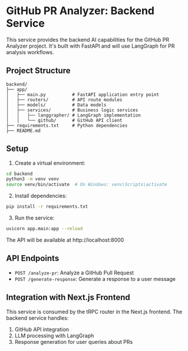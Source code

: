 # GitHub PR Analyzer: Backend Service

This service provides the backend AI capabilities for the GitHub PR Analyzer project. It's built with FastAPI and will use LangGraph for PR analysis workflows.

## Project Structure

```
backend/
├── app/
│   ├── main.py          # FastAPI application entry point
│   ├── routers/         # API route modules 
│   ├── models/          # Data models
│   ├── services/        # Business logic services
│   │   ├── langgrapher/ # LangGraph implementation
│   │   └── github/      # GitHub API client
├── requirements.txt     # Python dependencies
├── README.md
```

## Setup

1. Create a virtual environment:
```bash
cd backend
python3 -m venv venv
source venv/bin/activate  # On Windows: venv\Scripts\activate
```

2. Install dependencies:
```bash
pip install -r requirements.txt
```

3. Run the service:
```bash
uvicorn app.main:app --reload
```

The API will be available at http://localhost:8000

## API Endpoints

- `POST /analyze-pr`: Analyze a GitHub Pull Request
- `POST /generate-response`: Generate a response to a user message

## Integration with Next.js Frontend

This service is consumed by the tRPC router in the Next.js frontend. The backend service handles:

1. GitHub API integration
2. LLM processing with LangGraph
3. Response generation for user queries about PRs 